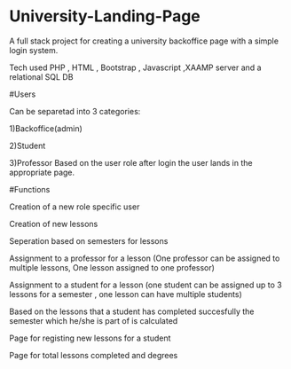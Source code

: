 # University-Landing-Page

A full stack project for creating a university backoffice page with a simple login system.

Tech used PHP , HTML , Bootstrap , Javascript ,XAAMP server and a relational SQL DB



#Users 

Can be separetad into 3 categories: 

  1)Backoffice(admin)
  
  2)Student
  
  3)Professor
Based on the user role after login the user lands in the appropriate page.

#Functions

Creation of a new  role specific user

Creation of new lessons

Seperation based on semesters for lessons 

Assignment to a professor for a lesson (One professor can be assigned to multiple lessons, One lesson assigned to one professor)

Assignment to a student for a lesson (one student can be assigned up to 3 lessons for a semester , one lesson can have multiple students)

Based on the lessons that a student has completed succesfully the semester which he/she is part of is calculated

Page for registing new lessons for a student

Page for total lessons completed and degrees


